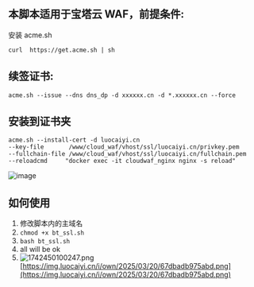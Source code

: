 ## 本脚本适用于宝塔云 WAF，前提条件:

安装 acme.sh

`curl  https://get.acme.sh | sh`

## 续签证书:

`acme.sh --issue --dns dns_dp -d xxxxxx.cn -d *.xxxxxx.cn --force`

## 安装到证书夹

`acme.sh --install-cert -d luocaiyi.cn `<br />`--key-file       /www/cloud_waf/vhost/ssl/luocaiyi.cn/privkey.pem  `<br />`--fullchain-file /www/cloud_waf/vhost/ssl/luocaiyi.cn/fullchain.pem `<br />`--reloadcmd     "docker exec -it cloudwaf_nginx nginx -s reload"`

![image](assets/image-20250320140008-62qxjqh.png)

## 如何使用

1. 修改脚本内的主域名
2. `chmod +x bt_ssl.sh`
3. `bash bt_ssl.sh`
4. all will be ok
5. ![1742450100247.png](https://img.luocaiyi.cn/i/own/2025/03/20/67dbadb975abd.png)[https://img.luocaiyi.cn/i/own/2025/03/20/67dbadb975abd.png](https://img.luocaiyi.cn/i/own/2025/03/20/67dbadb975abd.png)
